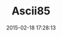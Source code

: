 ---
layout: post
title:  "Ascii85"
repo:   "datawraith/ascii85gem"
date:   2015-02-18 17:28:13
gemurl: http://rubyforge.org/projects/ascii85/
---